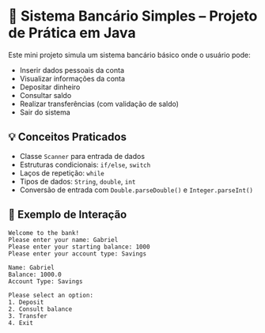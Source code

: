# 🏦 Sistema Bancário Simples – Projeto de Prática em Java

Este mini projeto simula um sistema bancário básico onde o usuário pode:

- Inserir dados pessoais da conta  
- Visualizar informações da conta  
- Depositar dinheiro  
- Consultar saldo  
- Realizar transferências (com validação de saldo)  
- Sair do sistema  

## 💡 Conceitos Praticados

- Classe `Scanner` para entrada de dados  
- Estruturas condicionais: `if/else`, `switch`  
- Laços de repetição: `while`  
- Tipos de dados: `String`, `double`, `int`  
- Conversão de entrada com `Double.parseDouble()` e `Integer.parseInt()`  

## 📸 Exemplo de Interação

```plaintext
Welcome to the bank!
Please enter your name: Gabriel
Please enter your starting balance: 1000
Please enter your account type: Savings

Name: Gabriel
Balance: 1000.0
Account Type: Savings

Please select an option:
1. Deposit
2. Consult balance
3. Transfer
4. Exit
